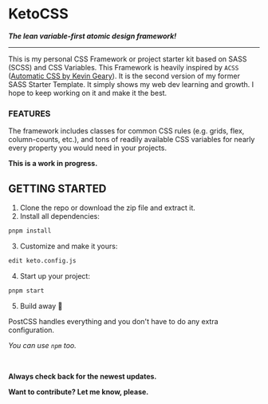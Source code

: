 # KetoCSS

**_The lean variable-first atomic design framework!_**

---

This is my personal CSS Framework or project starter kit based on SASS (SCSS) and CSS Variables. This Framework is heavily inspired by `ACSS` ([Automatic CSS by Kevin Geary](https://automaticcss.com/)). It is the second version of my former SASS Starter Template. It simply shows my web dev learning and growth. I hope to keep working on it and make it the best.

### FEATURES

The framework includes classes for common CSS rules (e.g. grids, flex, column-counts, etc.), and tons of readily available CSS variables for nearly every property you would need in your projects.

**This is a work in progress.**

## GETTING STARTED

1. Clone the repo or download the zip file and extract it.
2. Install all dependencies:

```bash
pnpm install
```

3. Customize and make it yours:

```bash
edit keto.config.js
```

4. Start up your project:

```bash
pnpm start
```

5. Build away 🎉

PostCSS handles everything and you don't have to do any extra configuration.

_You can use `npm` too._

<br>

**Always check back for the newest updates.**

**Want to contribute? Let me know, please.**
